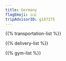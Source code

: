 ```yaml
---
title: Germany
flagEmoji: 🇩🇪
tripAdvisorID: g187275
---
```


{{% transportation-list %}}

{{% delivery-list %}}

{{% gym-list %}}
